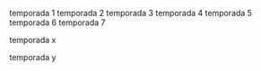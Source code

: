 temporada 1
temporada 2
temporada 3
temporada 4
temporada 5
temporada 6
temporada 7








temporada x


temporada y
